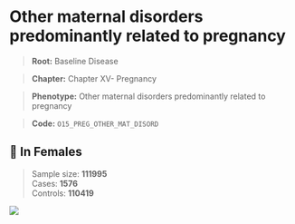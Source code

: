 # Other maternal disorders predominantly related to pregnancy

> **Root:** Baseline Disease  

> **Chapter:** Chapter XV- Pregnancy  

> **Phenotype:** Other maternal disorders predominantly related to pregnancy  

> **Code:** `O15_PREG_OTHER_MAT_DISORD`

## 👩 In Females  
> Sample size: **111995**  
> Cases: **1576**  
> Controls: **110419**
<img src="/Disease/Figures/ALL/Baseline/O15_PREG_OTHER_MAT_DISORD.png"/>
<CsvTable src="/public/Disease/Data/ALL/Baseline/LG_O15_PREG_OTHER_MAT_DISORD.csv" label="🔍 View full results" />

